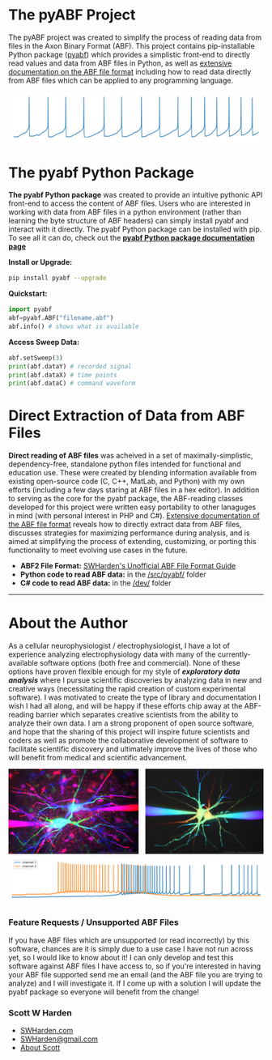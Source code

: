# The pyABF Project
The pyABF project was created to simplify the process of reading data from files in the Axon Binary Format (ABF). This project contains pip-installable Python package ([pyabf](/doc/pyabf/)) which provides a simplistic front-end to directly read values and data from ABF files in Python, as well as [extensive documentation on the ABF file format](/doc/abf-file-format/) including how to read data directly from ABF files which can be applied to any programming language.

![](/doc/graphics/2017-11-06-aps.png)

# The pyabf Python Package
**The pyabf Python package** was created to provide an intuitive pythonic API front-end to access the content of ABF files. Users who are interested in working with data from ABF files in a python environment (rather than learning the byte structure of ABF headers) can simply install pyabf and interact with it directly. The pyabf Python package can be installed with pip. To see all it can do, check out the **[pyabf Python package documentation page](https://github.com/swharden/pyABF/tree/master/doc/pyabf)**

**Install or Upgrade:**
```bash
pip install pyabf --upgrade
```

**Quickstart:**
```python
import pyabf
abf=pyabf.ABF("filename.abf")
abf.info() # shows what is available
```

**Access Sweep Data:**
```python
abf.setSweep(3)
print(abf.dataY) # recorded signal
print(abf.dataX) # time points
print(abf.dataC) # command waveform
```

# Direct Extraction of Data from ABF Files
**Direct reading of ABF files** was acheived in a set of maximally-simplistic, dependency-free, standalone python files intended for functional and education use. These were created by blending information available from existing open-source code (C, C++, MatLab, and Python) with my own efforts (including a few days staring at ABF files in a hex editor). In addition to serving as the core for the pyabf package, the ABF-reading classes developed for this project were written easy portability to other lanaguges in mind (with personal interest in PHP and C#). [Extensive documentation of the ABF file format](/doc/abf-file-format) reveals how to directly extract data from ABF files, discusses strategies for maximizing performance during analysis, and is aimed at simplifying the process of extending, customizing, or porting this functionality to meet evolving use cases in the future.

* **ABF2 File Format:** [SWHarden's Unofficial ABF File Format Guide](/doc/abf-file-format)
* **Python code to read ABF data:** in the [/src/pyabf/](/src/pyabf/) folder
* **C# code to read ABF data:** in the [/dev/](/dev/) folder

---

# About the Author
As a cellular neurophysiologist / electrophysiologist, I have a lot of experience analyzing electrophysiology data with many of the currently-available software options (both free and commercial). None of these options have proven flexible enough for my style of ***exploratory data analysis*** where I pursue scientific discoveries by analyzing data in new and creative ways (necessitating the rapid creation of custom experimental software). I was motivated to create the type of library and documentation I wish I had all along, and will be happy if these efforts chip away at the ABF-reading barrier which separates creative scientists from the ability to analyze their own data. I am a strong proponent of open source software, and hope that the sharing of this project will inspire future scientists and coders as well as promote the collaborative development of software to facilitate scientific discovery and ultimately improve the lives of those who will benefit from medical and scientific advancement.

![](/doc/graphics/spacer_paired_patch.jpg)
![](/doc/graphics/2017-11-18-multichannel.png)

### Feature Requests / Unsupported ABF Files
If you have ABF files which are unsupported (or read incorrectly) by this software, chances are it is simply due to a use case I have not run across yet, so I would like to know about it! I can only develop and test this software against ABF files I have access to, so if you're interested in having your ABF file supported send me an email (and the ABF file you are trying to analyze) and I will investigate it. If I come up with a solution I will update the pyabf package so everyone will benefit from the change!

### Scott W Harden
* [SWHarden.com](http://www.SWHarden.com)
* SWHarden@gmail.com
* [About Scott](https://www.swharden.com/wp/about-scott/)
